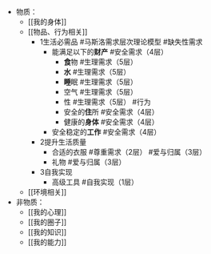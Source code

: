 - 物质：
	- [[我的身体]]
	- [[物品、行为相关]]
		- 1生活必需品 #马斯洛需求层次理论模型 #缺失性需求
			- 能满足以下的**财产** #安全需求（4层）
				- **食**物 #生理需求（5层）
				- **水** #生理需求（5层）
				- **睡**眠 #生理需求（5层）
				- 空气 #生理需求（5层）
				- 性 #生理需求（5层） #行为
				- 安全的**住**所 #安全需求（4层）
				- 健康的**身体** #安全需求（4层）
			- 安全稳定的**工作** #安全需求（4层）
		- 2提升生活质量
			- 合适的衣服 #尊重需求（2层） #爱与归属（3层）
			- 礼物 #爱与归属（3层）
		- 3自我实现
			- 高级工具 #自我实现（1层）
	- [[环境相关]]
- 非物质：
	- [[我的心理]]
	- [[我的圈子]]
	- [[我的知识]]
	- [[我的能力]]